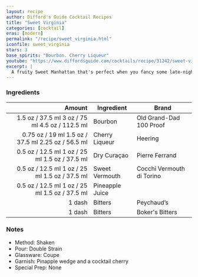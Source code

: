 ```yaml
---
layout: recipe
author: Difford's Guide Cocktail Recipes
title: "Sweet Virginia"
categories: [cocktail]
eras: [modern]
permalink: "/recipe/sweet_virginia.html"
iconfile: sweet_virginia
stars: 3
base_spirits: "Bourbon. Cherry Liqueur"
youtube: "https://www.diffordsguide.com/cocktails/recipe/31242/sweet-virginia"
excerpt: |
  A fruity Sweet Manhattan that's perfect when you fancy some late-night spirited fruitiness. Eponymously named after the Rolling Stone's song, this is a riff on the classic Eastern Sin.
---
```


### Ingredients

|  Amount | Ingredient      | Brand                     |
| ------: | --------------- | ------------------------- |
|  <span class="onex active">1.5 oz / 37.5 ml</span>  <span class="twox">3 oz / 75 ml</span> <span class="threex">4.5 oz / 112.5 ml</span> | Bourbon         | Old Grand-Dad 100 Proof   |
| <span class="onex active">0.75 oz / 19 ml</span>  <span class="twox">1.5 oz / 37.5 ml</span> <span class="threex">2.25 oz / 56.5 ml</span> | Cherry Liqueur  | Heering                   |
|  <span class="onex active">0.5 oz / 12.5 ml</span>  <span class="twox">1 oz / 25 ml</span> <span class="threex">1.5 oz / 37.5 ml</span> | Dry Curaçao     | Pierre Ferrand            |
|  <span class="onex active">0.5 oz / 12.5 ml</span>  <span class="twox">1 oz / 25 ml</span> <span class="threex">1.5 oz / 37.5 ml</span> | Sweet Vermouth  | Cocchi Vermouth di Torino |
|  <span class="onex active">0.5 oz / 12.5 ml</span>  <span class="twox">1 oz / 25 ml</span> <span class="threex">1.5 oz / 37.5 ml</span> | Pineapple Juice |
|  1 dash | Bitters         | Peychaud’s                |
|  1 dash | Bitters         | Boker's Bitters           |

### Notes

- Method: Shaken
- Pour: Double Strain
- Glassware: Coupe
- Garnish: Pinapple wedge and a cocktail cherry
- Special Prep: None

